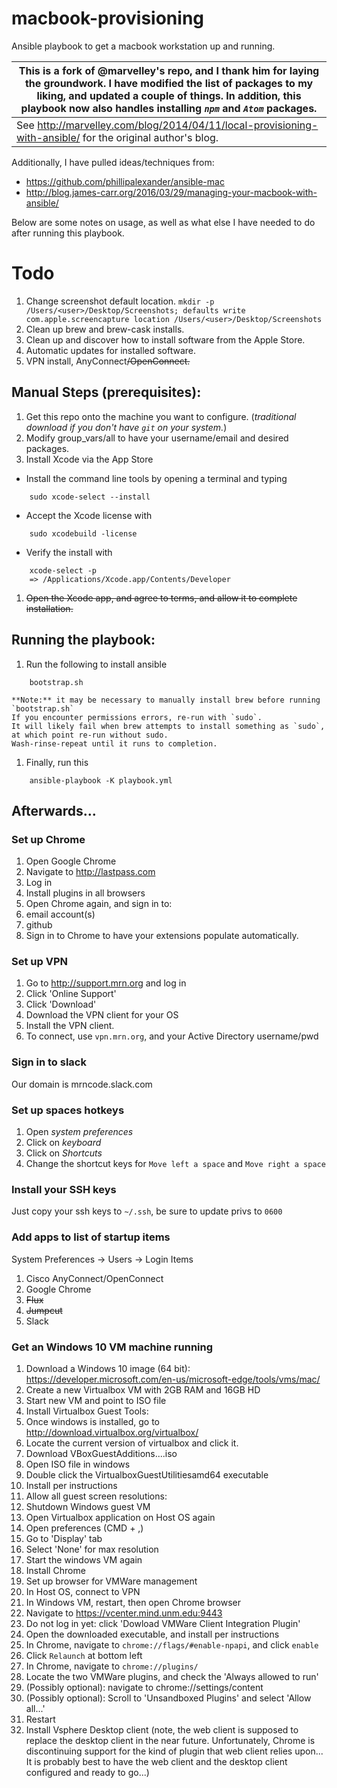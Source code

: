 macbook-provisioning
====================

Ansible playbook to get a macbook workstation up and running.

| This is a fork of @marvelley's repo, and I thank him for laying the groundwork. I have modified the list of packages to my liking, and updated a couple of things. In addition, this playbook now also handles installing *`npm`* and *`Atom`* packages. |
|--- |
| See http://marvelley.com/blog/2014/04/11/local-provisioning-with-ansible/ for the original author's blog. |

Additionally, I have pulled ideas/techniques from:
  - https://github.com/phillipalexander/ansible-mac
  - http://blog.james-carr.org/2016/03/29/managing-your-macbook-with-ansible/

Below are some notes on usage, as well as what else I have needed to do after running this playbook.




# Todo

1. Change screenshot default location. `mkdir -p /Users/<user>/Desktop/Screenshots; defaults write com.apple.screencapture location /Users/<user>/Desktop/Screenshots`
1. Clean up brew and brew-cask installs.
1. Clean up and discover how to install software from the Apple Store.
1. Automatic updates for installed software.
1. VPN install, AnyConnect~~/OpenConnect.~~


## Manual Steps (prerequisites):

1. Get this repo onto the machine you want to configure. (*traditional download if you don't have `git` on your system.*)
1. Modify group_vars/all to have your username/email and desired packages.
1. Install Xcode via the App Store
  - Install the command line tools by opening a terminal and typing

  <!-- language: lang-sh -->
        sudo xcode-select --install

  - Accept the Xcode license with

  <!-- language: lang-sh -->
        sudo xcodebuild -license

  - Verify the install with

  <!-- language: lang-sh -->
        xcode-select -p
        => /Applications/Xcode.app/Contents/Developer

1. ~~Open the Xcode app, and agree to terms, and allow it to complete installation.~~

## Running the playbook:

1. Run the following to install ansible

  <!-- language: lang-sh -->
        bootstrap.sh

    **Note:** it may be necessary to manually install brew before running `bootstrap.sh`
    If you encounter permissions errors, re-run with `sudo`.
    It will likely fail when brew attempts to install something as `sudo`, at which point re-run without sudo.
    Wash-rinse-repeat until it runs to completion.
1. Finally, run this

  <!-- language: lang-sh -->
        ansible-playbook -K playbook.yml

## Afterwards...

### Set up Chrome

1. Open Google Chrome
1. Navigate to http://lastpass.com
1. Log in
1. Install plugins in all browsers
1. Open Chrome again, and sign in to:
  1. email account(s)
  1. github
1. Sign in to Chrome to have your extensions populate automatically.

### Set up VPN

1. Go to http://support.mrn.org and log in
1. Click 'Online Support'
1. Click 'Download'
1. Download the VPN client for your OS
1. Install the VPN client.
1. To connect, use `vpn.mrn.org`, and your Active Directory username/pwd

### Sign in to slack

Our domain is mrncode.slack.com

### Set up spaces hotkeys

1. Open *system preferences*
1. Click on *keyboard*
1. Click on *Shortcuts*
1. Change the shortcut keys for `Move left a space` and `Move right a space`

### Install your SSH keys

Just copy your ssh keys to `~/.ssh`, be sure to update privs to `0600`

### Add apps to list of startup items
System Preferences -> Users -> Login Items
1. Cisco AnyConnect/OpenConnect
1. Google Chrome
1. ~~Flux~~
1. ~~Jumpcut~~
1. Slack

### Get an Windows 10 VM machine running

1. Download a Windows 10 image (64 bit): https://developer.microsoft.com/en-us/microsoft-edge/tools/vms/mac/
1. Create a new Virtualbox VM with 2GB RAM and 16GB HD
1. Start new VM and point to ISO file
1. Install Virtualbox Guest Tools:
  1. Once windows is installed, go to http://download.virtualbox.org/virtualbox/
  1. Locate the current version of virtualbox and click it.
  1. Download VBoxGuestAdditions....iso
  1. Open ISO file in windows
  1. Double click the VirtualboxGuestUtilitiesamd64 executable
  1. Install per instructions
1. Allow all guest screen resolutions:
  1. Shutdown Windows guest VM
  1. Open Virtualbox application on Host OS again
  1. Open preferences (CMD + ,)
  1. Go to 'Display' tab
  1. Select 'None' for max resolution
  1. Start the windows VM again
1. Install Chrome
1. Set up browser for VMWare management
  1. In Host OS, connect to VPN
  1. In Windows VM, restart, then open Chrome browser
  1. Navigate to https://vcenter.mind.unm.edu:9443
  1. Do not log in yet: click 'Dowload VMWare Client Integration Plugin'
  1. Open the downloaded executable, and install per instructions
  1. In Chrome, navigate to `chrome://flags/#enable-npapi`, and click `enable`
  1. Click `Relaunch` at bottom left
  1. In Chrome, navigate to `chrome://plugins/`
  1. Locate the two VMWare plugins, and check the 'Always allowed to run'
  1. (Possibly optional): navigate to chrome://settings/content
  1. (Possibly optional): Scroll to 'Unsandboxed Plugins' and select 'Allow all...'
  1. Restart
1. Install Vsphere Desktop client (note, the web client is supposed to replace the
  desktop client in the near future. Unfortunately, Chrome is discontinuing support
  for the kind of plugin that web client relies upon... It is probably best to have
  the web client and the desktop client configured and ready to go...)
